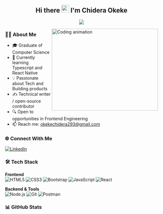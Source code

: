 <h2 align="center">Hi there <img src="https://media.giphy.com/media/hvRJCLFzcasrR4ia7z/giphy.gif" width="25px"> I'm Chidera Okeke </h2>

<p align="center">
  <a href="https://github.com/ghostdev-labs/readme-typing-svg">
    <img src="https://readme-typing-svg.herokuapp.com/?lines=Frontend%20Engineer%20💻;Passionate%20about%20UI%20Design%20🎨;Problem%20Solver%20🔍;Always%20Learning%20📚&font=Fira%20Code&center=true&width=550&height=45&color=3498db&vCenter=true&size=22&pause=1000">
  </a>
</p>

<img src="https://user-images.githubusercontent.com/105108549/190127191-945c97b4-f2e8-47fe-b1da-ff678d31c0ed.gif" height="270px" width="350px" align="right" alt="Coding animation">

### 👩‍💻 About Me
- 🎓 Graduate of Computer Science
- 🌱 Currently learning Typescript and React Native
- 💡 Passionate about Tech and Building products
- ✍️ Technical writer / open-source contributor
- 🔍 Open to opportunities in Frontend Engineering
- 📫 Reach me: okekechidera293@gmail.com

### 🌐 Connect With Me
<!--[![Twitter](https://img.shields.io/badge/Twitter-1DA1F2?style=for-the-badge&logo=twitter&logoColor=white)](Your Twitter link)-->
[![LinkedIn](https://img.shields.io/badge/LinkedIn-0077B5?style=for-the-badge&logo=linkedin&logoColor=white)](https://www.linkedin.com/in/okeke-chidera/)
<!--[![Instagram](https://img.shields.io/badge/Instagram-E4405F?style=for-the-badge&logo=instagram&logoColor=white)](Your Instagram link)---->

### 🛠️ Tech Stack
**Frontend**  
![HTML5](https://img.shields.io/badge/HTML5-E34F26?style=for-the-badge&logo=html5&logoColor=white)
![CSS3](https://img.shields.io/badge/CSS3-1572B6?style=for-the-badge&logo=css3&logoColor=white)
![Bootstrap](https://img.shields.io/badge/Bootstrap-563D7C?style=for-the-badge&logo=bootstrap&logoColor=white)
![JavaScript](https://img.shields.io/badge/JavaScript-F7DF1E?style=for-the-badge&logo=javascript&logoColor=black)
![React](https://img.shields.io/badge/React-20232A?style=for-the-badge&logo=react&logoColor=61DAFB)

**Backend & Tools**  
![Node.js](https://img.shields.io/badge/node.js-6DA55F?style=for-the-badge&logo=node.js&logoColor=white)
![Git](https://img.shields.io/badge/git-%23F05033.svg?style=for-the-badge&logo=git&logoColor=white)
![Postman](https://img.shields.io/badge/Postman-FF6C37?style=for-the-badge&logo=postman&logoColor=white)

### 📊 GitHub Stats
<!--<div align="center">
  <img height="180em" src="https://github-readme-stats.vercel.app/api?username=YourUsername&show_icons=true&theme=radical&include_all_commits=true" />
  <img height="180em" src="https://github-readme-stats.vercel.app/api/top-langs/?username=YourUsername&layout=compact&theme=radical" />
  <br>
  <img src="https://github-readme-streak-stats.herokuapp.com/?user=YourUsername&theme=radical" />
</div>

![Visitor Count](https://komarev.com/ghpvc/?username=YourUsername&color=blue&style=flat-square)


